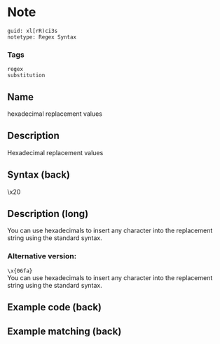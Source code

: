 # Note
```
guid: xl[rR)ci3s
notetype: Regex Syntax
```

### Tags
```
regex
substitution
```

## Name
hexadecimal replacement values

## Description
Hexadecimal replacement values

## Syntax (back)
<div>\x20</div>

## Description (long)
You can use hexadecimals to insert any character into the replacement string using the standard syntax.<div><h3>Alternative version:</h3></div><div><code>\x{06fa}</code><div><div>You can use hexadecimals to insert any character into the replacement string using the standard syntax.</div></div></div>

## Example code (back)


## Example matching (back)

